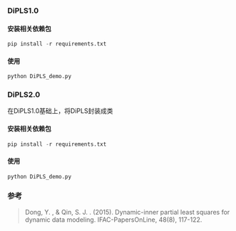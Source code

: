 ### DiPLS1.0

#### 安装相关依赖包
~~~python
pip install -r requirements.txt
~~~
#### 使用
~~~ python
python DiPLS_demo.py
~~~



### DiPLS2.0

在DiPLS1.0基础上，将DiPLS封装成类

#### 安装相关依赖包
~~~python
pip install -r requirements.txt
~~~

#### 使用
~~~ python
python DiPLS_demo.py
~~~

### 参考

> Dong, Y. , & Qin, S. J. . (2015). Dynamic-inner partial least squares for dynamic data modeling. IFAC-PapersOnLine, 48(8), 117-122.
